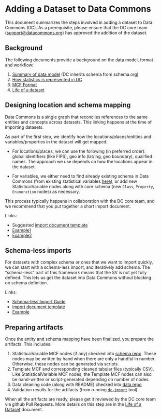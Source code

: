 # Adding a Dataset to Data Commons

This document summarizes the steps involved in adding a dataset to Data Commons
(DC).  As a prerequisite, please ensure that the DC core team
(support@datacommons.org) has approved the addition of the dataset.

## Background

The following documents provide a background on the data model, format and workflow:

1. [Summary of data model](https://schema.org/docs/datamodel.html) (DC inherits schema from schema.org)
1. [How statistics is represented in DC](representing_statistics.md)
1. [MCF Format](mcf_format.md)
1. [Life of a dataset](life_of_a_dataset.md)

## Designing location and schema mapping

Data Commons is a single graph that reconciles references to the same entities
and concepts across datasets. This linking happens at the time of importing
datasets.

As part of the first step, we identify how the locations/places/entities and
variables/properties in the dataset will get mapped. 

* For locations/places, we can use the following (in preferred order):  global
identifiers (like FIPS), geo info (lat/lng, geo boundary), qualified names.
The approach we use depends on how the locations appear in the dataset.

* For variables, we either need to find already existing schema in Data Commons
(from existing statistical variables
[here](https://datacommons.org/tools/statvar)), or add new StatisticalVariable
nodes along with core schema (new `Class`, `Property`, `Enumeration` nodes) as
necessary.

This process typically happens in collaboration with the DC core team, and we
recommend that you put together a short import document.

Links:
* Suggested [import document template](https://docs.google.com/document/d/1RUOD3VLZFBmyjZzBnwQBKB9TxNE7NhD4g9WX6gUZCQU/)
* [Example1](https://docs.google.com/document/d/e/2PACX-1vScfoVm36L7x1p4Bqh82JmDmsumhqiPz_w6zX7wzy0nX8kDLxMJw44hOBgB6CDd2o0kYKekdgNWIR1f/pub)
* [Example2](https://docs.google.com/document/d/e/2PACX-1vS9R0eZO-AhQ19jQcLyOyYODn3dF8wGjytro0nFTjp4MsoFvsAgD7mayppcseLvNSCO6Ac4-8b2SXe4/pub)

## Schema-less imports

For datasets with complex schema or ones that we want to import quickly, we can start with a schema-less import, and iteratively add schema. The “schema-less” part of this framework means that the SV is not yet fully defined. This lets us get the dataset into Data Commons without blocking on schema definition.

Links:
* [Schema-less Import Guide](https://docs.datacommons.org/import_dataset/schema_less_guide.html)
* [Import document template](https://docs.google.com/document/d/1GC7DTpxXo_3zreDRt7wFuURBfA1T275p-qx1N-VIdGM/)
* [Example](https://docs.google.com/document/d/e/2PACX-1vS6ItxH7T_XvYuz4-xeO9LKoYlrXr-YkrwiclRWcdtYm11J8OQHUwDw4E66uaTQA7yTdwLXfrNBdKgz/pub)

## Preparing artifacts

Once the entity and schema mapping have been finalized, you prepare the artifacts.  This includes:

1. StatisticalVariable MCF nodes (if any) checked into [schema repo](https://github.com/datacommonsorg/schema/tree/main/stat_vars). These nodes may be written by hand when there are only a handful in number. Otherwise, these nodes can be generated via scripts.
2. Template MCF and corresponding cleaned tabular files (typically CSV). Like StatisticalVariable MCF nodes, the Template MCF nodes can also be hand-written or script-generated depending on number of nodes.
3. Data cleaning code (along with README) checked into [data repo](https://github.com/datacommonsorg/data)
4. Validation results for the artifacts (from running [`dc-import`](https://github.com/datacommonsorg/import#using-import-tool) tool)

When all the artifacts are ready, please get it reviewed by the DC core team
via github Pull Requests. More details on this step are in the [Life of a
Dataset](life_of_a_dataset.md) document.
